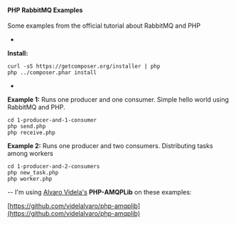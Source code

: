 #### PHP RabbitMQ Examples
Some examples from the official tutorial about RabbitMQ and PHP

-

**Install:**
```
curl -sS https://getcomposer.org/installer | php
php ../composer.phar install
```
-

**Example 1:** Runs one producer and one consumer. Simple hello world using RabbitMQ and PHP.

```
cd 1-producer-and-1-consumer
php send.php
php receive.php
```

**Example 2:** Runs one producer and two consumers. Distributing tasks among workers 

```
cd 1-producer-and-2-consumers
php new_task.php
php worker.php
```


--
I'm using [Alvaro Videla's](https://github.com/videlalvaro) **PHP-AMQPLib** on these examples:

[https://github.com/videlalvaro/php-amqplib](https://github.com/videlalvaro/php-amqplib)
